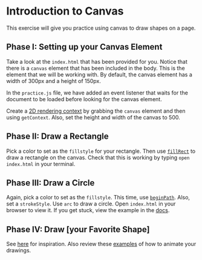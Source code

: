 # Introduction to Canvas

This exercise will give you practice using canvas to draw
shapes on a page.

## Phase I: Setting up your Canvas Element

Take a look at the `index.html` that has been provided for you. Notice
that there is a `canvas` element that has been included in the body.
This is the element that we will be working with. By default, the canvas
element has a width of 300px and a height of 150px.

In the `practice.js` file, we have added an event listener that waits
for the document to be loaded before looking for the canvas element.  

Create a [2D rendering context][CanvasRenderingContext2D] by grabbing
the `canvas` element and then using `getContext`. Also, set the height
and width of the canvas to 500.

## Phase II: Draw a Rectangle

Pick a color to set as the `fillstyle` for your rectangle. Then use
[`fillRect`][fillRect] to draw a rectangle on the canvas. Check that
this is working by typing `open index.html` in your terminal.  

## Phase III: Draw a Circle

Again, pick a color to set as the `fillstyle`. This time, use
[`beginPath`][beginPath]. Also, set a `strokeStyle`. Use `arc` to
draw a circle. Open `index.html` in your browser to view it. If you get
stuck, view the example in the [docs][arc].

## Phase IV: Draw [your Favorite Shape]
See [here][shapes] for inspiration. Also review
these [examples][animation] of how to animate your drawings.  


[CanvasRenderingContext2D]: https://developer.mozilla.org/en-US/docs/Web/API/CanvasRenderingContext2D
[fillRect]: https://developer.mozilla.org/en-US/docs/Web/API/CanvasRenderingContext2D/fillRect
[beginPath]: https://developer.mozilla.org/en-US/docs/Web/API/CanvasRenderingContext2D/beginPath
[arc]: https://developer.mozilla.org/en-US/docs/Web/API/CanvasRenderingContext2D/arc
[shapes]: https://developer.mozilla.org/en-US/docs/Web/API/Canvas_API/Tutorial/Drawing_shapes
[animation]: https://developer.mozilla.org/en-US/docs/Web/API/Canvas_API/Tutorial/Basic_animations
